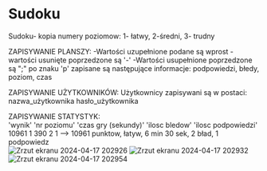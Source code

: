 # Sudoku
Sudoku- kopia
numery poziomow: 1- łatwy, 2-średni, 3- trudny

ZAPISYWANIE PLANSZY:
-Wartości uzupełnione podane są wprost
-wartości usunięte poprzedzone są '-'
-Wartości usupełnione poprzedzone są ";"
po znaku 'p' zapisane są następujące informacje:
podpowiedzi, błedy, poziom, czas



ZAPISYWANIE UŻYTKOWNIKÓW:
Użytkownicy zapisywani są w postaci:
nazwa_użytkownika hasło_użytkownika

ZAPISYWANIE STATYSTYK:  
'wynik' 'nr poziomu' 'czas gry (sekundy)' 'ilosc bledow' 'ilosc podpowiedzi'
10961 1 390 2 1 --> 10961 punktow, łatyw, 6 min 30 sek, 2 bład, 1 podpowiedz   
![Zrzut ekranu 2024-04-17 202926](https://github.com/maks3211/Sudoku/assets/92019474/7b1f2c78-acf4-4991-8d10-761694d7914d)
![Zrzut ekranu 2024-04-17 202932](https://github.com/maks3211/Sudoku/assets/92019474/2694e461-8a9d-402a-a7bb-ac183772b2f8)
![Zrzut ekranu 2024-04-17 202954](https://github.com/maks3211/Sudoku/assets/92019474/1906d3e8-af74-4d6c-9a45-63bff09c46f1)
